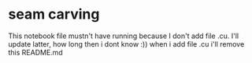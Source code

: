 # seam carving
This notebook file mustn't have running because I don't add file .cu.
I'll update latter, how long then i dont know :))
when i add file .cu i'll remove this README.md
